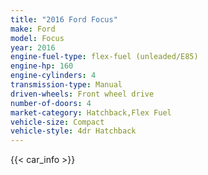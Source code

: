 ```yaml
---
title: "2016 Ford Focus"
make: Ford
model: Focus
year: 2016
engine-fuel-type: flex-fuel (unleaded/E85)
engine-hp: 160
engine-cylinders: 4
transmission-type: Manual
driven-wheels: Front wheel drive
number-of-doors: 4
market-category: Hatchback,Flex Fuel
vehicle-size: Compact
vehicle-style: 4dr Hatchback
---
```


{{< car_info >}}
